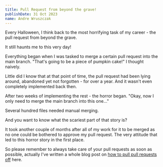 ```yaml
---
title: Pull Request from beyond the grave!
publishDate: 31 Oct 2023
name: Andre Wruszczak
---
```


Every Halloween, I think back to the most horrifying task of my career -
the pull request from beyond the grave.

It still haunts me to this very day!

Everything began when I was tasked to merge a certain pull request into the main branch.
"That's going to be a piece of pumpkin cake!" I thought naively.

Little did I know that at that point of time, the pull request had been lying around, abandoned yet not forgotten - for over a year. And it wasn't even completely implemented back then.

After two weeks of implementing the rest - the horror began.
"Okay, now I only need to merge the main branch into this one..."

Several hundred files needed manual merging.

And you want to know what the scariest part of that story is?

It took another couple of months after all of my work for it to be merged as no one could be bothered to approve my pull request. The very attitude that led to this horror story in the first place.

So please remember to always take care of your pull requests as soon as possible, actually I've written a whole blog post on [how to pull pull requests off](../posts/pull-requests) here.
